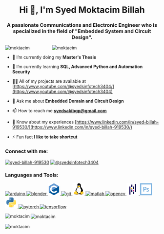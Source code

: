 
<h1 align="center">Hi 👋, I'm Syed Moktacim Billah</h1>
<h3 align="center">A passionate Communications and Electronic Engineer who is specialized in the field of "Embedded System and Circuit Design".</h3>
<img align="right" width="350" src="https://camo.githubusercontent.com/8bf6f6d78abc81fcf9c49f10649423e73ea44bc248e83aaae8759d401c829a84/68747470733a2f2f70687973696373677572756b756c2e66696c65732e776f726470726573732e636f6d2f323031392f30322f6368617261637465722d312e676966" alt="moktacim" />
<p align="left"> <img src="https://komarev.com/ghpvc/?username=moktacim&label=Profile%20views&color=0e75b6&style=flat" alt="moktacim" /> </p>

- 🔭 I’m currently doing my  **Master's Thesis**

- 🌱 I’m currently learning **SQL, Advanced Python and Automation Security**

- 👨‍💻 All of my projects are available at [https://www.youtube.com/@syedsinfotech3404/](https://www.youtube.com/@syedsinfotech3404)

- 💬 Ask me about **Embedded Domain and Circuit Design**

- 📫 How to reach me **syedsakibgp@gmail.com**

- 📄 Know about my experiences [https://www.linkedin.com/in/syed-billah-919530/](https://www.linkedin.com/in/syed-billah-919530/)

- ⚡ Fun fact **I like to take shortcut**

<h3 align="left">Connect with me:</h3>
<p align="left">
<a href="https://linkedin.com/in/syed-billah-919530" target="blank"><img align="center" src="https://raw.githubusercontent.com/rahuldkjain/github-profile-readme-generator/master/src/images/icons/Social/linked-in-alt.svg" alt="syed-billah-919530" height="30" width="40" /></a>
<a href="https://www.youtube.com/c/@syedsinfotech3404" target="blank"><img align="center" src="https://raw.githubusercontent.com/rahuldkjain/github-profile-readme-generator/master/src/images/icons/Social/youtube.svg" alt="@syedsinfotech3404" height="30" width="40" /></a>
</p>

<h3 align="left">Languages and Tools:</h3>
<p align="left"> <a href="https://www.arduino.cc/" target="_blank" rel="noreferrer"> <img src="https://cdn.worldvectorlogo.com/logos/arduino-1.svg" alt="arduino" width="40" height="40"/> </a> <a href="https://www.blender.org/" target="_blank" rel="noreferrer"> <img src="https://download.blender.org/branding/community/blender_community_badge_white.svg" alt="blender" width="40" height="40"/> </a> <a href="https://www.cprogramming.com/" target="_blank" rel="noreferrer"> <img src="https://raw.githubusercontent.com/devicons/devicon/master/icons/c/c-original.svg" alt="c" width="40" height="40"/> </a> <a href="https://git-scm.com/" target="_blank" rel="noreferrer"> <img src="https://www.vectorlogo.zone/logos/git-scm/git-scm-icon.svg" alt="git" width="40" height="40"/> </a> <a href="https://www.linux.org/" target="_blank" rel="noreferrer"> <img src="https://raw.githubusercontent.com/devicons/devicon/master/icons/linux/linux-original.svg" alt="linux" width="40" height="40"/> </a> <a href="https://www.mathworks.com/" target="_blank" rel="noreferrer"> <img src="https://upload.wikimedia.org/wikipedia/commons/2/21/Matlab_Logo.png" alt="matlab" width="40" height="40"/> </a> <a href="https://opencv.org/" target="_blank" rel="noreferrer"> <img src="https://www.vectorlogo.zone/logos/opencv/opencv-icon.svg" alt="opencv" width="40" height="40"/> </a> <a href="https://pandas.pydata.org/" target="_blank" rel="noreferrer"> <img src="https://raw.githubusercontent.com/devicons/devicon/2ae2a900d2f041da66e950e4d48052658d850630/icons/pandas/pandas-original.svg" alt="pandas" width="40" height="40"/> </a> <a href="https://www.photoshop.com/en" target="_blank" rel="noreferrer"> <img src="https://raw.githubusercontent.com/devicons/devicon/master/icons/photoshop/photoshop-line.svg" alt="photoshop" width="40" height="40"/> </a> <a href="https://www.python.org" target="_blank" rel="noreferrer"> <img src="https://raw.githubusercontent.com/devicons/devicon/master/icons/python/python-original.svg" alt="python" width="40" height="40"/> </a> <a href="https://pytorch.org/" target="_blank" rel="noreferrer"> <img src="https://www.vectorlogo.zone/logos/pytorch/pytorch-icon.svg" alt="pytorch" width="40" height="40"/> </a> <a href="https://www.tensorflow.org" target="_blank" rel="noreferrer"> <img src="https://www.vectorlogo.zone/logos/tensorflow/tensorflow-icon.svg" alt="tensorflow" width="40" height="40"/> </a> </p>

<p><img align="left" src="https://github-readme-stats.vercel.app/api/top-langs?username=moktacim&show_icons=true&locale=en&layout=compact" alt="moktacim" /></p>

<p>&nbsp;<img align="center" src="https://github-readme-stats.vercel.app/api?username=moktacim&show_icons=true&locale=en" alt="moktacim" /></p>

<p><img align="center" src="https://github-readme-streak-stats.herokuapp.com/?user=moktacim&" alt="moktacim" /></p>
